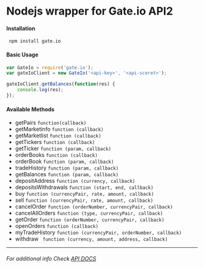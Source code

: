 # Nodejs wrapper for Gate.io API2

#### Installation
``` npm install gate.io```

#### Basic Usage
```javascript
var GateIo = require('gate.io');
var gateIoClient = new GateIo('<api-key>', '<api-sceret>');

gateIoClient.getBalances(function(res) {
    console.log(res);
});

```

#### Available Methods
- getPairs
    ```function(callback)```
- getMarketinfo
``` function (callback) ```
- getMarketlist
``` function (callback) ```
- getTickers
``` function (callback) ```
- getTicker
``` function (param, callback)  ```
- orderBooks
``` function (callback) ```
- orderBook
``` function (param, callback) ```
- tradeHistory
``` function (param, callback) ```
- getBalances
``` function (param, callback) ```
- depositAddress
``` function (currency, callback) ```
- depositsWithdrawals
``` function (start, end, callback) ```
- buy
``` function (currencyPair, rate, amount, callback) ```
- sell
``` function (currencyPair, rate, amount, callback) ```
- cancelOrder
``` function (orderNumber, currencyPair, callback) ```
- cancelAllOrders
``` function (type, currencyPair, callback) ```
- getOrder
``` function (orderNumber, currencyPair, callback)  ```
- openOrders
``` function (callback) ```
- myTradeHistory
``` function (currencyPair, orderNumber, callback) ```
- withdraw
``` function (currency, amount, address, callback)```

------------
###### For additional info Check [API DOCS](https://gate.io/api2)
